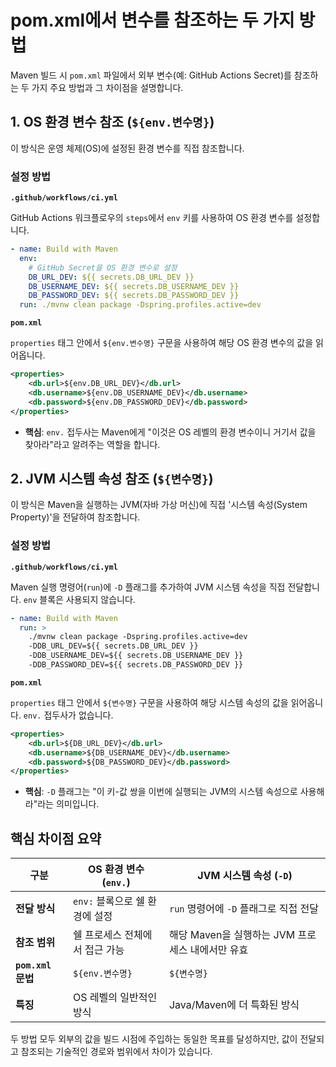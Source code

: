 # pom.xml에서 변수를 참조하는 두 가지 방법

Maven 빌드 시 `pom.xml` 파일에서 외부 변수(예: GitHub Actions Secret)를 참조하는 두 가지 주요 방법과 그 차이점을 설명합니다.

## 1. OS 환경 변수 참조 (`${env.변수명}`)

이 방식은 운영 체제(OS)에 설정된 환경 변수를 직접 참조합니다.

### 설정 방법

**`.github/workflows/ci.yml`**

GitHub Actions 워크플로우의 `steps`에서 `env` 키를 사용하여 OS 환경 변수를 설정합니다.

```yaml
- name: Build with Maven
  env:
    # GitHub Secret을 OS 환경 변수로 설정
    DB_URL_DEV: ${{ secrets.DB_URL_DEV }}
    DB_USERNAME_DEV: ${{ secrets.DB_USERNAME_DEV }}
    DB_PASSWORD_DEV: ${{ secrets.DB_PASSWORD_DEV }}
  run: ./mvnw clean package -Dspring.profiles.active=dev
```

**`pom.xml`**

`properties` 태그 안에서 `${env.변수명}` 구문을 사용하여 해당 OS 환경 변수의 값을 읽어옵니다.

```xml
<properties>
    <db.url>${env.DB_URL_DEV}</db.url>
    <db.username>${env.DB_USERNAME_DEV}</db.username>
    <db.password>${env.DB_PASSWORD_DEV}</db.password>
</properties>
```

- **핵심**: `env.` 접두사는 Maven에게 "이것은 OS 레벨의 환경 변수이니 거기서 값을 찾아라"라고 알려주는 역할을 합니다.

## 2. JVM 시스템 속성 참조 (`${변수명}`)

이 방식은 Maven을 실행하는 JVM(자바 가상 머신)에 직접 '시스템 속성(System Property)'을 전달하여 참조합니다.

### 설정 방법

**`.github/workflows/ci.yml`**

Maven 실행 명령어(`run`)에 `-D` 플래그를 추가하여 JVM 시스템 속성을 직접 전달합니다. `env` 블록은 사용되지 않습니다.

```yaml
- name: Build with Maven
  run: >
    ./mvnw clean package -Dspring.profiles.active=dev
    -DDB_URL_DEV=${{ secrets.DB_URL_DEV }}
    -DDB_USERNAME_DEV=${{ secrets.DB_USERNAME_DEV }}
    -DDB_PASSWORD_DEV=${{ secrets.DB_PASSWORD_DEV }}
```

**`pom.xml`**

`properties` 태그 안에서 `${변수명}` 구문을 사용하여 해당 시스템 속성의 값을 읽어옵니다. `env.` 접두사가 없습니다.

```xml
<properties>
    <db.url>${DB_URL_DEV}</db.url>
    <db.username>${DB_USERNAME_DEV}</db.username>
    <db.password>${DB_PASSWORD_DEV}</db.password>
</properties>
```

- **핵심**: `-D` 플래그는 "이 키-값 쌍을 이번에 실행되는 JVM의 시스템 속성으로 사용해라"라는 의미입니다.

## 핵심 차이점 요약

| 구분 | OS 환경 변수 (`env.`) | JVM 시스템 속성 (`-D`) |
|---|---|---|
| **전달 방식** | `env:` 블록으로 쉘 환경에 설정 | `run` 명령어에 `-D` 플래그로 직접 전달 |
| **참조 범위** | 쉘 프로세스 전체에서 접근 가능 | 해당 Maven을 실행하는 JVM 프로세스 내에서만 유효 |
| **`pom.xml` 문법** | `${env.변수명}` | `${변수명}` |
| **특징** | OS 레벨의 일반적인 방식 | Java/Maven에 더 특화된 방식 |

두 방법 모두 외부의 값을 빌드 시점에 주입하는 동일한 목표를 달성하지만, 값이 전달되고 참조되는 기술적인 경로와 범위에서 차이가 있습니다.
